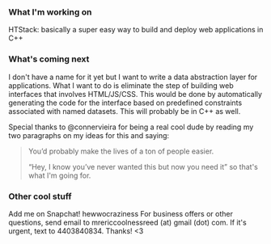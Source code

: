 ### What I'm working on
HTStack: basically a super easy way to build and deploy web applications in C++

### What's coming next
I don't have a name for it yet but I want to write a data abstraction layer for applications.
What I want to do is eliminate the step of building web interfaces that involves HTML/JS/CSS.
This would be done by automatically generating the code for the interface based on predefined constraints associated with named datasets.
This will probably be in C++ as well.

Special thanks to @connervieira for being a real cool dude by reading my two paragraphs on my ideas for this and saying:
> You’d probably make the lives of a ton of people easier.
> 
> “Hey, I know you’ve never wanted this but now you need it”
so that's what I'm going for.

### Other cool stuff
Add me on Snapchat! hewwocraziness
For business offers or other questions, send email to mrericcoolnessreed (at) gmail (dot) com.
If it's urgent, text to 4403840834.
Thanks! <3
